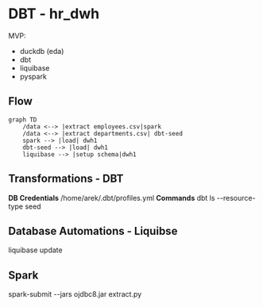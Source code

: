 # DBT - hr_dwh
MVP:
- duckdb (eda)
- dbt
- liquibase
- pyspark

## Flow
```mermaid
graph TD
    /data <--> |extract employees.csv|spark
    /data <--> |extract departments.csv| dbt-seed
    spark --> |load| dwh1
    dbt-seed --> |load| dwh1
    liquibase --> |setup schema|dwh1
```

## Transformations - DBT
**DB Credentials**
/home/arek/.dbt/profiles.yml
**Commands**
dbt ls --resource-type seed


## Database Automations - Liquibse
liquibase update

## Spark
spark-submit --jars ojdbc8.jar extract.py
